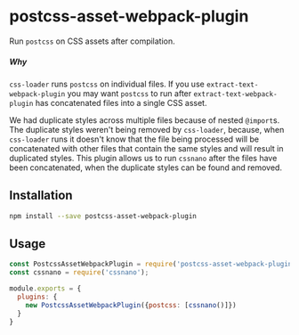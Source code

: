 # postcss-asset-webpack-plugin

Run `postcss` on CSS assets after compilation.

##### Why

`css-loader` runs `postcss` on individual files. If you use `extract-text-webpack-plugin` you may want `postcss` to run after `extract-text-webpack-plugin` has concatenated files into a single CSS asset.

We had duplicate styles across multiple files because of nested `@import`s. The duplicate styles weren't being removed by `css-loader`, because, when `css-loader` runs it doesn't know that the file being processed will be concatenated with other files that contain the same styles and will result in duplicated styles. This plugin allows us to run `cssnano` after the files have been concatenated, when the duplicate styles can be found and removed.

## Installation

```bash
npm install --save postcss-asset-webpack-plugin
```

## Usage

```js
const PostcssAssetWebpackPlugin = require('postcss-asset-webpack-plugin');
const cssnano = require('cssnano');

module.exports = {
  plugins: {
    new PostcssAssetWebpackPlugin({postcss: [cssnano()]})
  }
}
```
